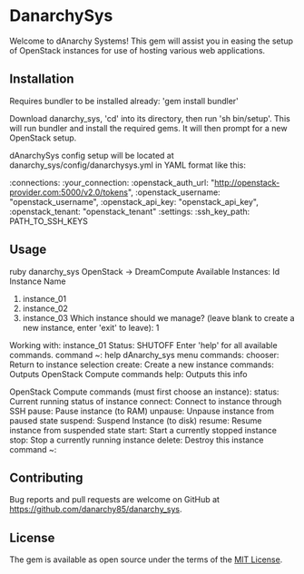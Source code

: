 # DanarchySys

Welcome to dAnarchy Systems! This gem will assist you in easing the setup of OpenStack instances for use of hosting various web applications.

## Installation

Requires bundler to be installed already: 'gem install bundler'

Download danarchy_sys, 'cd' into its directory, then run 'sh bin/setup'. This will run bundler and install the required gems. It will then prompt for a new OpenStack setup.

dAnarchySys config setup will be located at danarchy_sys/config/danarchysys.yml in YAML format like this:

:connections:
  :your_connection:
    :openstack_auth_url: "http://openstack-provider.com:5000/v2.0/tokens",
    :openstack_username: "openstack_username",
    :openstack_api_key: "openstack_api_key",
    :openstack_tenant: "openstack_tenant"
:settings:
  :ssh_key_path: PATH_TO_SSH_KEYS


## Usage

ruby danarchy_sys 
OpenStack -> DreamCompute
Available Instances:
Id Instance Name         
1. instance_01
2. instance_02            
3. instance_03
Which instance should we manage? (leave blank to create a new instance, enter 'exit' to leave): 1

Working with: instance_01	Status: SHUTOFF
Enter 'help' for all available commands.
command ~: help
dAnarchy_sys menu commands:
chooser: Return to instance selection
create: Create a new instance
commands: Outputs OpenStack Compute commands
help: Outputs this info

OpenStack Compute commands (must first choose an instance): 
status: Current running status of instance
connect: Connect to instance through SSH
pause: Pause instance (to RAM)
unpause: Unpause instance from paused state
suspend: Suspend Instance (to disk)
resume: Resume instance from suspended state
start: Start a currently stopped instance
stop: Stop a currently running instance
delete: Destroy this instance
command ~:


## Contributing

Bug reports and pull requests are welcome on GitHub at https://github.com/danarchy85/danarchy_sys.


## License

The gem is available as open source under the terms of the [MIT License](http://opensource.org/licenses/MIT).

